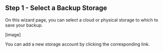 ## Step 1 - Select a Backup Storage

On this wizard page, you can select a cloud or physical storage to which to save your backup.

\[image\]

You can add a new storage account by clicking the corresponding link.

